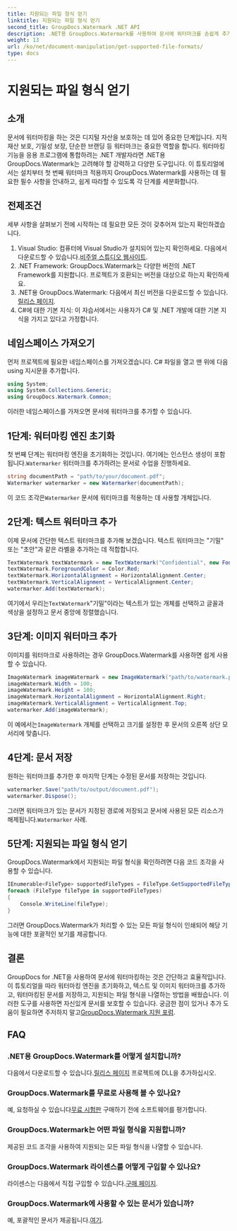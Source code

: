 ```yaml
---
title: 지원되는 파일 형식 얻기
linktitle: 지원되는 파일 형식 얻기
second_title: GroupDocs.Watermark .NET API
description: .NET용 GroupDocs.Watermark를 사용하여 문서에 워터마크를 손쉽게 추가하세요. 디지털 자산을 보호하려면 포괄적인 단계별 가이드를 따르세요.
weight: 13
url: /ko/net/document-manipulation/get-supported-file-formats/
type: docs
---
```

# 지원되는 파일 형식 얻기

## 소개
문서에 워터마킹을 하는 것은 디지털 자산을 보호하는 데 있어 중요한 단계입니다. 지적 재산 보호, 기밀성 보장, 단순한 브랜딩 등 워터마크는 중요한 역할을 합니다. 워터마킹 기능을 응용 프로그램에 통합하려는 .NET 개발자라면 .NET용 GroupDocs.Watermark는 고려해야 할 강력하고 다양한 도구입니다. 이 튜토리얼에서는 설치부터 첫 번째 워터마크 적용까지 GroupDocs.Watermark를 사용하는 데 필요한 필수 사항을 안내하고, 쉽게 따라할 수 있도록 각 단계를 세분화합니다.
## 전제조건
세부 사항을 살펴보기 전에 시작하는 데 필요한 모든 것이 갖추어져 있는지 확인하겠습니다.
1.  Visual Studio: 컴퓨터에 Visual Studio가 설치되어 있는지 확인하세요. 다음에서 다운로드할 수 있습니다.[비주얼 스튜디오 웹사이트](https://visualstudio.microsoft.com/).
2. .NET Framework: GroupDocs.Watermark는 다양한 버전의 .NET Framework를 지원합니다. 프로젝트가 호환되는 버전을 대상으로 하는지 확인하세요.
3. .NET용 GroupDocs.Watermark: 다음에서 최신 버전을 다운로드할 수 있습니다.[릴리스 페이지](https://releases.groupdocs.com/Watermark/net/).
4. C#에 대한 기본 지식: 이 자습서에서는 사용자가 C# 및 .NET 개발에 대한 기본 지식을 가지고 있다고 가정합니다.
## 네임스페이스 가져오기
먼저 프로젝트에 필요한 네임스페이스를 가져오겠습니다. C# 파일을 열고 맨 위에 다음 using 지시문을 추가합니다.
```csharp
using System;
using System.Collections.Generic;
using GroupDocs.Watermark.Common;
```
이러한 네임스페이스를 가져오면 문서에 워터마크를 추가할 수 있습니다.

## 1단계: 워터마킹 엔진 초기화
 첫 번째 단계는 워터마킹 엔진을 초기화하는 것입니다. 여기에는 인스턴스 생성이 포함됩니다.`Watermarker` 워터마크를 추가하려는 문서로 수업을 진행하세요.
```csharp
string documentPath = "path/to/your/document.pdf";
Watermarker watermarker = new Watermarker(documentPath);
```
 이 코드 조각은`Watermarker` 문서에 워터마크를 적용하는 데 사용할 개체입니다.
## 2단계: 텍스트 워터마크 추가
이제 문서에 간단한 텍스트 워터마크를 추가해 보겠습니다. 텍스트 워터마크는 "기밀" 또는 "초안"과 같은 라벨을 추가하는 데 적합합니다.
```csharp
TextWatermark textWatermark = new TextWatermark("Confidential", new Font("Arial", 36));
textWatermark.ForegroundColor = Color.Red;
textWatermark.HorizontalAlignment = HorizontalAlignment.Center;
textWatermark.VerticalAlignment = VerticalAlignment.Center;
watermarker.Add(textWatermark);
```
 여기에서 우리는`TextWatermark`"기밀"이라는 텍스트가 있는 개체를 선택하고 글꼴과 색상을 설정하고 문서 중앙에 정렬했습니다.
## 3단계: 이미지 워터마크 추가
이미지를 워터마크로 사용하려는 경우 GroupDocs.Watermark를 사용하면 쉽게 사용할 수 있습니다.
```csharp
ImageWatermark imageWatermark = new ImageWatermark("path/to/watermark.png");
imageWatermark.Width = 100;
imageWatermark.Height = 100;
imageWatermark.HorizontalAlignment = HorizontalAlignment.Right;
imageWatermark.VerticalAlignment = VerticalAlignment.Top;
watermarker.Add(imageWatermark);
```
 이 예에서는`ImageWatermark` 개체를 선택하고 크기를 설정한 후 문서의 오른쪽 상단 모서리에 맞춥니다.
## 4단계: 문서 저장
원하는 워터마크를 추가한 후 마지막 단계는 수정된 문서를 저장하는 것입니다.
```csharp
watermarker.Save("path/to/output/document.pdf");
watermarker.Dispose();
```
 그러면 워터마크가 있는 문서가 지정된 경로에 저장되고 문서에 사용된 모든 리소스가 해제됩니다.`Watermarker` 사례.
## 5단계: 지원되는 파일 형식 얻기
GroupDocs.Watermark에서 지원되는 파일 형식을 확인하려면 다음 코드 조각을 사용할 수 있습니다.
```csharp
IEnumerable<FileType> supportedFileTypes = FileType.GetSupportedFileTypes();
foreach (FileType fileType in supportedFileTypes)
{
    Console.WriteLine(fileType);
}
```
그러면 GroupDocs.Watermark가 처리할 수 있는 모든 파일 형식이 인쇄되어 해당 기능에 대한 포괄적인 보기를 제공합니다.
## 결론
GroupDocs for .NET을 사용하여 문서에 워터마킹하는 것은 간단하고 효율적입니다. 이 튜토리얼을 따라 워터마킹 엔진을 초기화하고, 텍스트 및 이미지 워터마크를 추가하고, 워터마킹된 문서를 저장하고, 지원되는 파일 형식을 나열하는 방법을 배웠습니다. 이러한 도구를 사용하면 자신있게 문서를 보호할 수 있습니다.
 궁금한 점이 있거나 추가 도움이 필요하면 주저하지 말고[GroupDocs.Watermark 지원 포럼](https://forum.groupdocs.com/c/watermark/19).
## FAQ
### .NET용 GroupDocs.Watermark를 어떻게 설치합니까?
 다음에서 다운로드할 수 있습니다.[릴리스 페이지](https://releases.groupdocs.com/Watermark/net/) 프로젝트에 DLL을 추가하십시오.
### GroupDocs.Watermark를 무료로 사용해 볼 수 있나요?
 예, 요청하실 수 있습니다[무료 시험판](https://releases.groupdocs.com/) 구매하기 전에 소프트웨어를 평가합니다.
### GroupDocs.Watermark는 어떤 파일 형식을 지원합니까?
제공된 코드 조각을 사용하여 지원되는 모든 파일 형식을 나열할 수 있습니다.
### GroupDocs.Watermark 라이센스를 어떻게 구입할 수 있나요?
 라이센스는 다음에서 직접 구입할 수 있습니다.[구매 페이지](https://purchase.groupdocs.com/buy).
### GroupDocs.Watermark에 사용할 수 있는 문서가 있습니까?
 예, 포괄적인 문서가 제공됩니다.[여기](https://tutorials.groupdocs.com/Watermark/net/).